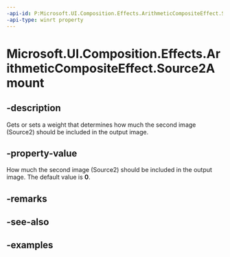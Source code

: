 ```yaml
---
-api-id: P:Microsoft.UI.Composition.Effects.ArithmeticCompositeEffect.Source2Amount
-api-type: winrt property
---
```


<!-- Property syntax.
public float Source2Amount { get;  set; }
-->

# Microsoft.UI.Composition.Effects.ArithmeticCompositeEffect.Source2Amount

## -description
Gets or sets a weight that determines how much the second image (Source2) should be included in the output image. 

## -property-value
How much the second image (Source2) should be included in the output image. The default value is **0**.

## -remarks

## -see-also

## -examples

